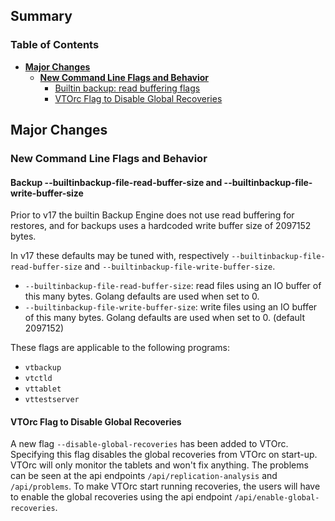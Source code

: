 ## Summary

### Table of Contents

- **[Major Changes](#major-changes)**
  - **[New Command Line Flags and Behavior](#new-flag)**
    - [Builtin backup: read buffering flags](#builtin-backup-read-buffering-flags)
    - [VTOrc Flag to Disable Global Recoveries](vtorc-disable-recovery-flag)

## <a id="major-changes"/>Major Changes

### <a id="new-flag"/>New Command Line Flags and Behavior

#### <a id="builtin-backup-read-buffering-flags" />Backup --builtinbackup-file-read-buffer-size and --builtinbackup-file-write-buffer-size

Prior to v17 the builtin Backup Engine does not use read buffering for restores, and for backups uses a hardcoded write buffer size of 2097152 bytes.

In v17 these defaults may be tuned with, respectively `--builtinbackup-file-read-buffer-size` and `--builtinbackup-file-write-buffer-size`.

 - `--builtinbackup-file-read-buffer-size`:  read files using an IO buffer of this many bytes. Golang defaults are used when set to 0.
 - `--builtinbackup-file-write-buffer-size`: write files using an IO buffer of this many bytes. Golang defaults are used when set to 0. (default 2097152)

These flags are applicable to the following programs:

 - `vtbackup`
 - `vtctld`
 - `vttablet`
 - `vttestserver`

#### <a id="vtorc-disable-recovery-flag"/>VTOrc Flag to Disable Global Recoveries

A new flag `--disable-global-recoveries` has been added to VTOrc. Specifying this flag disables the global recoveries from VTOrc on start-up. 
VTOrc will only monitor the tablets and won't fix anything. The problems can be seen at the api endpoints `/api/replication-analysis` and `/api/problems`.
To make VTOrc start running recoveries, the users will have to enable the global recoveries using the api endpoint `/api/enable-global-recoveries`.
